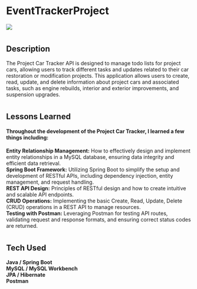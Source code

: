 # <h1>EventTrackerProject</h1>
<img src="https://i.ibb.co/1KPq2PY/IMG-9698.jpg" border="0">

# <h2>Description</h2>

The Project Car Tracker API is designed to manage todo lists for project cars, allowing users to track different tasks and updates related to their car restoration or modification projects. This application allows users to create, read, update, and delete information about project cars and associated tasks, such as engine rebuilds, interior and exterior improvements, and suspension upgrades.<br>

# <h2>Lessons Learned</h2>

<h4>Throughout the development of the Project Car Tracker, I learned a few things including:</h4>

<strong>Entity Relationship Management:</strong> How to effectively design and implement entity relationships in a MySQL database, ensuring data integrity and efficient data retrieval.<br>
<strong>Spring Boot Framework:</strong> Utilizing Spring Boot to simplify the setup and development of RESTful APIs, including dependency injection, entity management, and request handling.<br>
<strong>REST API Design:</strong> Principles of RESTful design and how to create intuitive and scalable API endpoints.<br>
<strong>CRUD Operations:</strong> Implementing the basic Create, Read, Update, Delete (CRUD) operations in a REST API to manage resources.<br>
<strong>Testing with Postman:</strong> Leveraging Postman for testing API routes, validating request and response formats, and ensuring correct status codes are returned.<br>

# <h2>Tech Used</h2>

<strong>Java / Spring Boot</strong><br>
<strong>MySQL / MySQL Workbench</strong><br>
<strong>JPA / Hibernate</strong><br>
<strong>Postman</strong><br>

